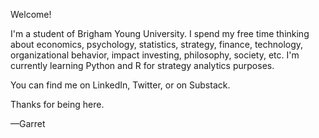 Welcome!

I'm a student of Brigham Young University. I spend my free time thinking about economics, psychology, statistics, strategy, finance, technology, organizational behavior, impact investing, philosophy, society, etc. I'm currently learning Python and R for strategy analytics purposes.

You can find me on LinkedIn, Twitter, or on Substack.

Thanks for being here.

—Garret

<!---
garretcq/garretcq is a ✨ special ✨ repository because its `README.md` (this file) appears on your GitHub profile.
You can click the Preview link to take a look at your changes.
--->
